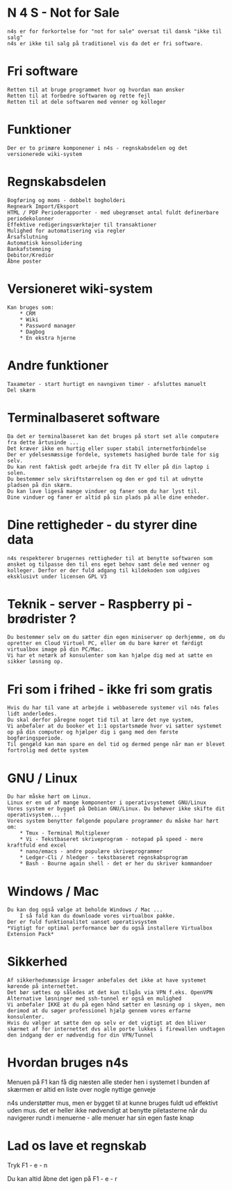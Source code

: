 # N 4 S - Not for Sale
	n4s er for forkortelse for "not for sale" oversat til dansk "ikke til salg"
	n4s er ikke til salg på traditionel vis da det er fri software.

# Fri software
	Retten til at bruge programmet hvor og hvordan man ønsker
	Retten til at forbedre softwaren og rette fejl
	Retten til at dele softwaren med venner og kolleger

# Funktioner
	Der er to primære komponener i n4s - regnskabsdelen og det versionerede wiki-system

# Regnskabsdelen
	Bogføring og moms - dobbelt bogholderi
	Regneark Import/Eksport
	HTML / PDF Perioderapporter - med ubegrænset antal fuldt definerbare periodekolonner
	Effektive redigeringsværktøjer til transaktioner
	Mulighed for automatisering via regler
	Årsafslutning
	Automatisk konsolidering
	Bankafstemning
	Debitor/Kredior
	Åbne poster

# Versioneret wiki-system
	Kan bruges som:
		* CRM
		* Wiki
		* Password manager
		* Dagbog
		* En ekstra hjerne
# Andre funktioner
	Taxameter - start hurtigt en navngiven timer - afsluttes manuelt
	Del skærm

# Terminalbaseret software
	Da det er terminalbaseret kan det bruges på stort set alle computere fra dette årtusinde ...
	Det kræver ikke en hurtig eller super stabil internetforbindelse
	Der er ydelsesmæssige fordele, systemets hasighed burde tale for sig selv.
	Du kan rent faktisk godt arbejde fra dit TV eller på din laptop i solen.
	Du bestemmer selv skriftstørrelsen og den er god til at udnytte pladsen på din skærm.
	Du kan lave ligeså mange vinduer og faner som du har lyst til.
	Dine vinduer og faner er altid på sin plads på alle dine enheder.

# Dine rettigheder - du styrer dine data
	n4s respekterer brugernes rettigheder til at benytte softwaren som ønsket og tilpasse den til ens eget behov samt dele med venner og kolleger. Derfor er der fuld adgang til kildekoden som udgives eksklusivt under licensen GPL V3

# Teknik - server - Raspberry pi - brødrister ?
	Du bestemmer selv om du sætter din egen miniserver op derhjemme, om du opretter en Cloud Virtuel PC, eller om du bare kører et færdigt virtualbox image på din PC/Mac. 
	Vi har et netærk af konsulenter som kan hjælpe dig med at sætte en sikker løsning op.

# Fri som i frihed - ikke fri som gratis
	Hvis du har til vane at arbejde i webbaserede systemer vil n4s føles lidt anderledes.
	Du skal derfor påregne noget tid til at lære det nye system, 
	Vi anbefaler at du booker et 1:1 opstartsmøde hvor vi sætter systemet op på din computer og hjælper dig i gang med den første bogføringsperiode.
	Til gengæld kan man spare en del tid og dermed penge når man er blevet fortrolig med dette system

# GNU / Linux
	Du har måske hørt om Linux. 
	Linux er en ud af mange komponenter i operativsystemet GNU/Linux 
	Vores system er bygget på Debian GNU/Linux. Du behøver ikke skifte dit operativsystem... !
	Vores system benytter følgende populære programmer du måske har hørt om:
		* Tmux - Terminal Multiplexer
		* Vi - Tekstbaseret skriveprogram - notepad på speed - mere kraftfuld end excel
		* nano/emacs - andre populære skriveprogrammer
		* Ledger-Cli / hledger - tekstbaseret regnskabsprogram
		* Bash - Bourne again shell - det er her du skriver kommandoer

# Windows / Mac
	Du kan dog også vælge at beholde Windows / Mac ...
		I så fald kan du downloade vores virtualbox pakke.
	Der er fuld funktionalitet uanset operativsystem
	*Vigtigt for optimal performance bør du også installere Virtualbox Extension Pack*

# Sikkerhed
	Af sikkerhedsmæssige årsager anbefales det ikke at have systemet kørende på internettet.
	Det bør sættes op således at det kun tilgås via VPN f.eks. OpenVPN
	Alternative løsninger med ssh-tunnel er også en mulighed
	Vi anbefaler IKKE at du på egen hånd sætter en løsning op i skyen, men derimod at du søger professionel hjælp gennem vores erfarne konsulenter.
	Hvis du vælger at sætte den op selv er det vigtigt at den bliver skærmet af for internettet dvs alle porte lukkes i firewallen undtagen den indgang der er nødvendig for din VPN/Tunnel

# Hvordan bruges n4s
Menuen på F1 kan få dig næsten alle steder hen i systemet
I bunden af skærmen er altid en liste over nogle nyttige genveje

n4s understøtter mus, men er bygget til at kunne bruges fuldt ud effektivt uden mus.
det er heller ikke nødvendigt at benytte piletasterne når du navigerer rundt i menuerne - alle menuer har sin egen faste knap

# Lad os lave et regnskab
Tryk F1  - e - n 

Du kan altid åbne det igen på F1 - e - r
